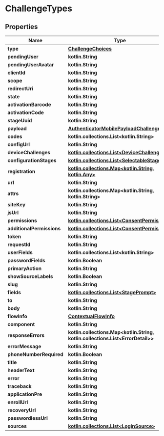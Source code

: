 
# ChallengeTypes

## Properties
Name | Type | Description | Notes
------------ | ------------- | ------------- | -------------
**type** | [**ChallengeChoices**](ChallengeChoices.md) |  | 
**pendingUser** | **kotlin.String** |  | 
**pendingUserAvatar** | **kotlin.String** |  | 
**clientId** | **kotlin.String** |  | 
**scope** | **kotlin.String** |  | 
**redirectUri** | **kotlin.String** |  | 
**state** | **kotlin.String** |  | 
**activationBarcode** | **kotlin.String** |  | 
**activationCode** | **kotlin.String** |  | 
**stageUuid** | **kotlin.String** |  | 
**payload** | [**AuthenticatorMobilePayloadChallenge**](AuthenticatorMobilePayloadChallenge.md) |  | 
**codes** | **kotlin.collections.List&lt;kotlin.String&gt;** |  | 
**configUrl** | **kotlin.String** |  | 
**deviceChallenges** | [**kotlin.collections.List&lt;DeviceChallenge&gt;**](DeviceChallenge.md) |  | 
**configurationStages** | [**kotlin.collections.List&lt;SelectableStage&gt;**](SelectableStage.md) |  | 
**registration** | [**kotlin.collections.Map&lt;kotlin.String, kotlin.Any&gt;**](kotlin.Any.md) |  | 
**url** | **kotlin.String** |  | 
**attrs** | **kotlin.collections.Map&lt;kotlin.String, kotlin.String&gt;** |  | 
**siteKey** | **kotlin.String** |  | 
**jsUrl** | **kotlin.String** |  | 
**permissions** | [**kotlin.collections.List&lt;ConsentPermission&gt;**](ConsentPermission.md) |  | 
**additionalPermissions** | [**kotlin.collections.List&lt;ConsentPermission&gt;**](ConsentPermission.md) |  | 
**token** | **kotlin.String** |  | 
**requestId** | **kotlin.String** |  | 
**userFields** | **kotlin.collections.List&lt;kotlin.String&gt;** |  | 
**passwordFields** | **kotlin.Boolean** |  | 
**primaryAction** | **kotlin.String** |  | 
**showSourceLabels** | **kotlin.Boolean** |  | 
**slug** | **kotlin.String** |  | 
**fields** | [**kotlin.collections.List&lt;StagePrompt&gt;**](StagePrompt.md) |  | 
**to** | **kotlin.String** |  | 
**body** | **kotlin.String** |  | 
**flowInfo** | [**ContextualFlowInfo**](ContextualFlowInfo.md) |  |  [optional]
**component** | **kotlin.String** |  |  [optional]
**responseErrors** | **kotlin.collections.Map&lt;kotlin.String, kotlin.collections.List&lt;ErrorDetail&gt;&gt;** |  |  [optional]
**errorMessage** | **kotlin.String** |  |  [optional]
**phoneNumberRequired** | **kotlin.Boolean** |  |  [optional]
**title** | **kotlin.String** |  |  [optional]
**headerText** | **kotlin.String** |  |  [optional]
**error** | **kotlin.String** |  |  [optional]
**traceback** | **kotlin.String** |  |  [optional]
**applicationPre** | **kotlin.String** |  |  [optional]
**enrollUrl** | **kotlin.String** |  |  [optional]
**recoveryUrl** | **kotlin.String** |  |  [optional]
**passwordlessUrl** | **kotlin.String** |  |  [optional]
**sources** | [**kotlin.collections.List&lt;LoginSource&gt;**](LoginSource.md) |  |  [optional]



